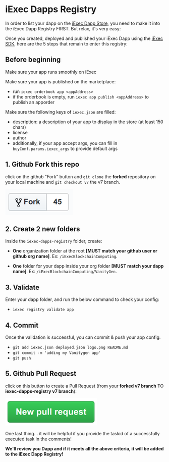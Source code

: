 # iExec Dapps Registry

In order to list your dapp on the [iExec Dapp Store](https://dapps.iex.ec/), you need to make it into the iExec Dapp Registry FIRST. But relax, it's very easy:

Once you created, deployed and published your iExec Dapp using the [iExec SDK](https://github.com/iExecBlockchainComputing/iexec-sdk), here are the 5 steps that remain to enter this registry:

## Before beginning

Make sure your app runs smoothly on iExec

Make sure your app is published on the marketplace:

- run `iexec orderbook app <appAddress>`
- if the orderbook is empty, run `iexec app publish <appAddress>` to publish an apporder

Make sure the following keys of `iexec.json` are filled:

- description: a description of your app to display in the store (at least 150 chars)
- license
- author
- additionally, if your app accept args, you can fill in `buyConf.params.iexec_args` to provide default args

## 1. Github Fork this repo

click on the github "Fork" button and `git clone` the **forked** repository on your local machine and `git checkout v7` the v7 branch.

[![github fork](./github-fork.png)](https://github.com/iExecBlockchainComputing/iexec-dapps-registry)

## 2. Create 2 new folders

Inside the `iexec-dapps-registry` folder, create:

- **One** organization folder at the root **[MUST match your github user or github org name]**. Ex: `/iExecBlockchainComputing`.

- **One** folder for your dapp inside your org folder **[MUST match your dapp name]**. Ex: `/iExecBlockchainComputing/VanityGen`.

## 3. Validate

Enter your dapp folder, and run the below command to check your config:

- `iexec registry validate app`

## 4. Commit

Once the validation is successful, you can commit & push your app config.

- `git add iexec.json deployed.json logo.png README.md`
- `git commit -m 'adding my Vanitygen app'`
- `git push`

## 5. Github Pull Request

click on this button to create a Pull Request (from your **forked v7 branch** TO **iexec-dapps-registry v7 branch**):

[![github pull request](./github-pr.png)](https://github.com/iExecBlockchainComputing/iexec-dapps-registry/compare)

One last thing... it will be helpful if you provide the taskid of a successfully executed task in the comments!

**We'll review you Dapp and if it meets all the above criteria, it will be added to the iExec Dapp Registry!**
